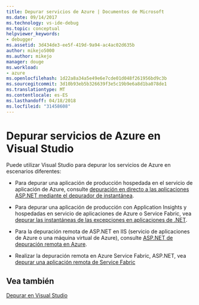 ```yaml
---
title: Depurar servicios de Azure | Documentos de Microsoft
ms.date: 09/14/2017
ms.technology: vs-ide-debug
ms.topic: conceptual
helpviewer_keywords:
- debugger
ms.assetid: 3d434de3-ee5f-419d-9a94-ac4ac02d635b
author: mikejo5000
ms.author: mikejo
manager: douge
ms.workload:
- azure
ms.openlocfilehash: 1d22a8a34a5e49e6e7cde01d048f261956bd9c3b
ms.sourcegitcommit: 3d10b93eb5b326639f3e5c19b9e6a8d1ba078de1
ms.translationtype: MT
ms.contentlocale: es-ES
ms.lasthandoff: 04/18/2018
ms.locfileid: "31458608"
---
```

# <a name="debug-azure-services-in-visual-studio"></a>Depurar servicios de Azure en Visual Studio

Puede utilizar Visual Studio para depurar los servicios de Azure en escenarios diferentes:

- Para depurar una aplicación de producción hospedada en el servicio de aplicación de Azure, consulte [depuración en directo a las aplicaciones ASP.NET mediante el depurador de instantánea](../debugger/debug-live-azure-applications.md).

- Para depurar una aplicación de producción con Application Insights y hospedadas en servicio de aplicaciones de Azure o Service Fabric, vea [depurar las instantáneas de las excepciones en aplicaciones de .NET](/azure/application-insights/app-insights-snapshot-debugger).

- Para la depuración remota de ASP.NET en IIS (servicio de aplicaciones de Azure o una máquina virtual de Azure), consulte [ASP.NET de depuración remota en Azure](remote-debugging-azure.md).

- Realizar la depuración remota en Azure Service Fabric, ASP.NET, vea [depurar una aplicación remota de Service Fabric](/azure/service-fabric/service-fabric-debugging-your-application#debug-a-remote-service-fabric-application)

## <a name="see-also"></a>Vea también  
 [Depurar en Visual Studio](../debugger/index.md)
